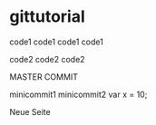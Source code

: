 # gittutorial

code1
code1
code1
code1

code2
code2
code2

MASTER COMMIT

minicommit1
minicommit2
var x = 10;

Neue Seite